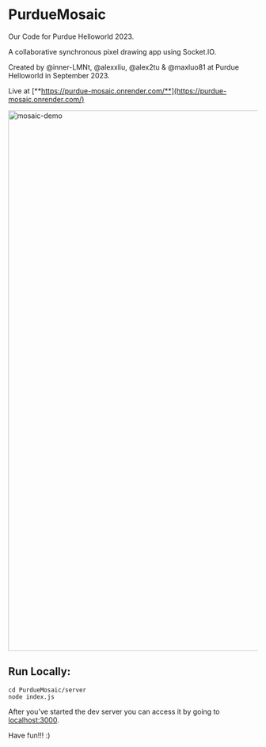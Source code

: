 # PurdueMosaic
Our Code for Purdue Helloworld 2023.

A collaborative synchronous pixel drawing app using Socket.IO.

Created by @inner-LMNt, @alexxliu, @alex2tu & @maxluo81 at Purdue Helloworld in September 2023.

Live at [**https://purdue-mosaic.onrender.com/**](https://purdue-mosaic.onrender.com/)

<img width="1093" alt="mosaic-demo" src="https://github.com/inner-LMNt/PurdueMosaic/assets/72209628/a86701a2-6290-40f6-bfc2-3ec2591cd099">

## Run Locally:

```
cd PurdueMosaic/server
node index.js
```

After you've started the dev server you can access it by going to [localhost:3000](http://localhost:3000).

Have fun!!! :)
